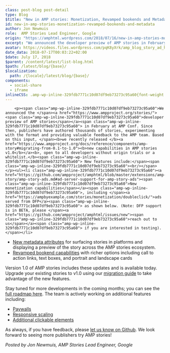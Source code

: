 ```yaml
---
class: post-blog post-detail
type: Blog
$title: "New in AMP stories: Monetization, Revamped bookends and Metadata"
id: new-in-amp-stories-monetization-revamped-bookends-and-metadata
author: Jon Newmuis
role:  AMP Stories Lead Engineer, Google
origin: "https://amphtml.wordpress.com/2018/07/16/new-in-amp-stories-monetization-revamped-bookends-and-metadata/amp/"
excerpt: "We announced the developer preview of AMP stories in February at AMP Conf. Since then, publishers have authored thousands of stories, experimenting with the format and providing valuable feedback to the AMP team. Based on this input, we recently released new capabilities in AMP stories v1.0, open to all developers without origin trials or a [&#8230;]"
avatar: https://videos.files.wordpress.com/pqK8yXrk/amp_blog_story_ad_hd.mp4
date_data: 2018-07-17T00:03:22+02:00
$date: July 17, 2018
$parent: /content/latest/list-blog.html
$path: /latest/blog/{base}/
$localization:
  path: /{locale}/latest/blog/{base}/
components:
  - social-share
  - iframe
inlineCSS: .amp-wp-inline-329fdb7771c10d07df9eb73273c95a60{font-weight:400;}
---
```


<div class="amp-wp-article-content">

		<p><span class="amp-wp-inline-329fdb7771c10d07df9eb73273c95a60">We announced the </span><a href="https://www.ampproject.org/stories/"><span class="amp-wp-inline-329fdb7771c10d07df9eb73273c95a60">developer preview of AMP stories</span></a><span class="amp-wp-inline-329fdb7771c10d07df9eb73273c95a60"> in February at AMP Conf. Since then, publishers have authored thousands of stories, experimenting with the format and providing valuable feedback to the AMP team. Based on this input, </span><b>we recently released </b><a href="https://www.ampproject.org/docs/reference/components/amp-story#migrating-from-0.1-to-1.0"><b>new capabilities in AMP stories v1.0</b></a><b>, open to all developers without origin trials or a whitelist.</b><span class="amp-wp-inline-329fdb7771c10d07df9eb73273c95a60"> New features include:</span><span class="amp-wp-inline-329fdb7771c10d07df9eb73273c95a60"><br/></span></p><ul><li class="amp-wp-inline-329fdb7771c10d07df9eb73273c95a60"><a href="https://github.com/ampproject/amphtml/blob/master/extensions/amp-story/amp-story-ads.md#ad-server-support-for-amp-story-ads"><span class="amp-wp-inline-329fdb7771c10d07df9eb73273c95a60">New monetization capabilities</span></a><span class="amp-wp-inline-329fdb7771c10d07df9eb73273c95a60">, including </span><a href="https://ampbyexample.com/stories/monetization/doubleclick/">ads served from DFP</a><span class="amp-wp-inline-329fdb7771c10d07df9eb73273c95a60"> as shown below. (Note: DFP support is in BETA, please </span><a href="https://github.com/ampproject/amphtml/issues/new"><span class="amp-wp-inline-329fdb7771c10d07df9eb73273c95a60">reach out to us</span></a><span class="amp-wp-inline-329fdb7771c10d07df9eb73273c95a60"> if you are interested in testing).</span></li>
</ul><amp-iframe width="300" height="540" src="https://videopress.com/embed/pqK8yXrk?hd=0&amp;autoPlay=0&amp;permalink=0" frameborder="0" allowfullscreen="" sandbox="allow-scripts allow-same-origin" sizes="(min-width: 300px) 300px, 100vw" class="amp-wp-enforced-sizes"><div placeholder="" class="amp-wp-iframe-placeholder"></div></amp-iframe><ul><li class="amp-wp-inline-329fdb7771c10d07df9eb73273c95a60"><a href="https://www.ampproject.org/docs/reference/components/amp-story#new-metadata-requirements"><span class="amp-wp-inline-329fdb7771c10d07df9eb73273c95a60">New metadata attributes</span></a><span class="amp-wp-inline-329fdb7771c10d07df9eb73273c95a60"> for surfacing stories in platforms and displaying a preview of the story across the AMP stories ecosystem.</span></li>
<li class="amp-wp-inline-329fdb7771c10d07df9eb73273c95a60"><a href="https://www.ampproject.org/docs/reference/components/amp-story#new-bookend-capabilities"><span class="amp-wp-inline-329fdb7771c10d07df9eb73273c95a60">Revamped bookend capabilities</span></a><span class="amp-wp-inline-329fdb7771c10d07df9eb73273c95a60"> with richer options including call to action links, text boxes, and portrait and landscape cards</span></li>
</ul><p><span class="amp-wp-inline-329fdb7771c10d07df9eb73273c95a60">Version 1.0 of AMP stories includes these updates and is available today. Upgrade your existing stories to v1.0 using our </span><a href="https://www.ampproject.org/docs/reference/components/amp-story#migrating-from-0.1-to-1.0"><span class="amp-wp-inline-329fdb7771c10d07df9eb73273c95a60">migration guide</span></a> <span class="amp-wp-inline-329fdb7771c10d07df9eb73273c95a60">to take advantage of the new features.</span></p><p><span class="amp-wp-inline-329fdb7771c10d07df9eb73273c95a60">Stay tuned for more developments in the coming months; you can see the </span><a href="https://github.com/ampproject/amphtml/projects/50"><span class="amp-wp-inline-329fdb7771c10d07df9eb73273c95a60">full roadmap here</span></a><span class="amp-wp-inline-329fdb7771c10d07df9eb73273c95a60">. The team is actively working on additional features including:</span></p><ul><li class="amp-wp-inline-329fdb7771c10d07df9eb73273c95a60"><a href="https://github.com/ampproject/amphtml/issues/12180"><span class="amp-wp-inline-329fdb7771c10d07df9eb73273c95a60">Paywalls</span></a></li>
<li class="amp-wp-inline-329fdb7771c10d07df9eb73273c95a60"><a href="https://github.com/ampproject/amphtml/issues/15955"><span class="amp-wp-inline-329fdb7771c10d07df9eb73273c95a60">Responsive scaling</span></a></li>
<li class="amp-wp-inline-329fdb7771c10d07df9eb73273c95a60"><a href="https://github.com/ampproject/amphtml/issues/16521"><span class="amp-wp-inline-329fdb7771c10d07df9eb73273c95a60">Additional clickable elements</span></a></li>
</ul><p><span class="amp-wp-inline-329fdb7771c10d07df9eb73273c95a60">As always, if you have feedback, please </span><a href="https://github.com/ampproject/amphtml/issues/new"><span class="amp-wp-inline-329fdb7771c10d07df9eb73273c95a60">let us know on Github</span></a><span class="amp-wp-inline-329fdb7771c10d07df9eb73273c95a60">. We look forward to seeing more publishers try AMP stories!</span></p><p><i><span class="amp-wp-inline-329fdb7771c10d07df9eb73273c95a60">Posted by Jon Newmuis, AMP Stories Lead Engineer, Google</span></i></p>	</div>

	

</div>

